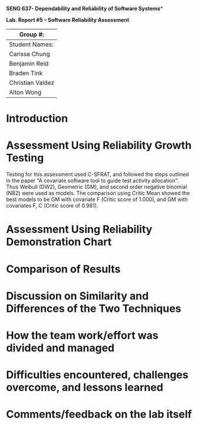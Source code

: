 **SENG 637- Dependability and Reliability of Software Systems***

**Lab. Report \#5 – Software Reliability Assessment**

| Group \#:       |
|-----------------|
| Student Names:  |  
| Carissa Chung   |
| Benjamin Reid   |
| Braden Tink     |
| Christian Valdez|
| Alton Wong      |

# Introduction

# 

# Assessment Using Reliability Growth Testing 
Testing for this assessment used C-SFRAT, and followed the steps outlined in the paper "A covariate software tool to guide test activity allocation". Thus Weibull (DW2), Geometric (GM), and second order negative binomial (NB2) were used as models. The comparison using Critic Mean showed the best models to be GM with covariate F (Critic score of 1.000), and GM with covariates F, C (Critic score of 0.981).
# Assessment Using Reliability Demonstration Chart 

# 

# Comparison of Results

# Discussion on Similarity and Differences of the Two Techniques

# How the team work/effort was divided and managed

# 

# Difficulties encountered, challenges overcome, and lessons learned

# Comments/feedback on the lab itself

